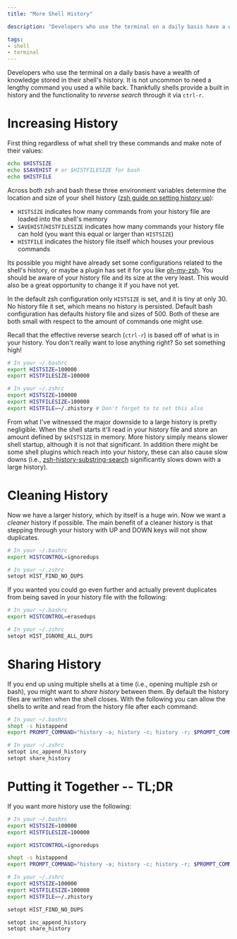 ```yaml
---
title: "More Shell History"

description: "Developers who use the terminal on a daily basis have a wealth of knowledge stored in their shell's history. It is not uncommon to need a lengthy command you used a while back. Thankfully shells provide a built in history and the functionality to _reverse search_ through it via ctrl-r."

tags:
- shell
- terminal
---
```


Developers who use the terminal on a daily basis have a wealth of knowledge stored in their shell's history. It is not uncommon to need a lengthy command you used a while back. Thankfully shells provide a built in history and the functionality to _reverse search_ through it via `ctrl-r`.

# Increasing History
First thing regardless of what shell try these commands and make note of their values:

```bash
echo $HISTSIZE
echo $SAVEHIST # or $HISTFILESIZE for bash
echo $HISTFILE
```

Across both zsh and bash these three environment variables determine the location and size of your shell history ([zsh guide on setting history up](http://zsh.sourceforge.net/Guide/zshguide02.html#l17)):

 * `HISTSIZE` indicates how many commands from your history file are loaded into the shell's memory
 * `SAVEHIST`/`HISTFILESIZE` indicates how many commands your history file can hold (you want this equal or larger than `HISTSIZE`)
 * `HISTFILE` indicates the history file itself which houses your previous commands

Its possible you might have already set some configurations related to the shell's history, or maybe a plugin has set it for you like [oh-my-zsh](https://github.com/robbyrussell/oh-my-zsh/blob/master/lib/history.zsh#L2-L7). You should be aware of your history file and its size at the very least. This would also be a great opportunity to change it if you have not yet.

In the default zsh configuration only `HISTSIZE` is set, and it is tiny at only 30. No history file it set, which means no history is persisted. Default bash configuration has defaults history file and sizes of 500. Both of these are both small with respect to the amount of commands one might use.

Recall that the effective reverse search (`ctrl-r`) is based off of what is in your history. You don't really want to lose anything right? So set something high!

```bash
# In your ~/.bashrc
export HISTSIZE=100000
export HISTFILESIZE=100000

# In your ~/.zshrc
export HISTSIZE=100000
export HISTFILESIZE=100000
export HISTFILE=~/.zhistory # Don't forget to to set this also
```

From what I've witnessed the major downside to a large history is pretty negligible. When the shell starts it'll read in your history file and store an amount defined by `$HISTSIZE` in memory. More history simply means slower shell startup, although it is not that significant. In addition there might be some shell plugins which reach into your history, these can also cause slow downs (i.e., [zsh-history-substring-search](https://github.com/zsh-users/zsh-history-substring-search) significantly slows down with a large history).

# Cleaning History
Now we have a larger history, which by itself is a huge win. Now we want a _cleaner_ history if possible. The main benefit of a cleaner history is that stepping through your history with UP and DOWN keys will not show duplicates.

```bash
# In your ~/.bashrc
export HISTCONTROL=ignoredups

# In your ~/.zshrc
setopt HIST_FIND_NO_DUPS
```

If you wanted you could go even further and actually prevent duplicates from being saved in your history file with the following:

```bash
# In your ~/.bashrc
export HISTCONTROL=erasedups

# In your ~/.zshrc
setopt HIST_IGNORE_ALL_DUPS
```

# Sharing History
If you end up using multiple shells at a time (i.e., opening multiple zsh or bash), you might want to _share history_ between them. By default the history files are written when the shell closes. With the following you can allow the shells to write and read from the history file after each command:

```bash
# In your ~/.bashrc
shopt -s histappend
export PROMPT_COMMAND="history -a; history -c; history -r; $PROMPT_COMMAND"

# In your ~/.zshrc
setopt inc_append_history
setopt share_history
```

# Putting it Together -- TL;DR
If you want more history use the following:

```bash
# In your ~/.bashrc
export HISTSIZE=100000
export HISTFILESIZE=100000

export HISTCONTROL=ignoredups

shopt -s histappend
export PROMPT_COMMAND="history -a; history -c; history -r; $PROMPT_COMMAND"

# In your ~/.zshrc
export HISTSIZE=100000
export HISTFILESIZE=100000
export HISTFILE=~/.zhistory

setopt HIST_FIND_NO_DUPS

setopt inc_append_history
setopt share_history
```
